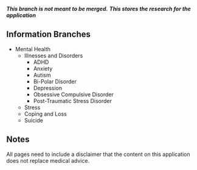 ***This branch is not meant to be merged.***
***This stores the research for the application***

## Information Branches

- Mental Health
    - Illnesses and Disorders
        - ADHD
        - Anxiety
        - Autism
        - Bi-Polar Disorder
        - Depression
        - Obsessive Compulsive Disorder
        - Post-Traumatic Stress Disorder
    - Stress
    - Coping and Loss
    - Suicide

## Notes
All pages need to include a disclaimer that the content on this application does not replace medical advice.